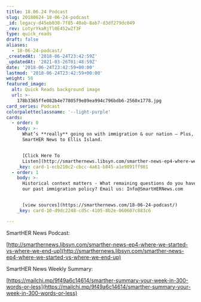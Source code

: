```yaml
---
title: 18.06.24 Podcast
slug: 20180624-18-06-24-podcast
_id: legacy-d45eb030-7f85-40ab-8ab7-d3df279dc049
_rev: LotyrYkaRjTl0E452wZf3F
type: quick_reads
draft: false
aliases:
  - 18-06-24-podcast/
_createdAt: '2018-06-24T23:42:59Z'
_updatedAt: '2021-03-26T01:48:59Z'
date: '2018-06-24T23:42:59+00:00'
lastmod: '2018-06-24T23:42:59+00:00'
weight: 50
featured_image:
  alt: Quick Reads background image
  url: >-
    178b3365ffe082b4e77805f9e89ea994c796bdb6-2560x1778.jpg
card_series: Podcast
colorpaletteclassname: '--light-purple'
cards:
  - order: 0
    body: >-
      What’s **really** going on with immigration & our nation – Plus, we take
      SmartHER News to Ellis Island.


      [Click Here To
      Listen](http://smarthernews.libsyn.com/smarther-news-ep4-where-we-started-vs-where-we-end-up)
    _key: card-1-ecb210c2-cbcc-4a61-b845-a1e9891ff981
  - order: 1
    body: >-
      Historical context matters - What remaining questions do you have about
      our past immigration policy? Email us: Info@SmartHERNews.com


      [view sources](https://smarthernews.com/18-06-24-podcast/)
    _key: card-10-d9dc2248-cd5c-4105-8b2e-060607c883c6

---
```

SmartHER News Podcast:

[http://smarthernews.libsyn.com/smarther-news-ep4-where-we-started-vs-where-we-end-up](http://smarthernews.libsyn.com/smarther-news-ep4-where-we-started-vs-where-we-end-up)

SmartHER News Weekly Summary:

[https://mailchi.mp/9f49a6c14614/smarther-summary-your-week-in-300-words-or-less](https://mailchi.mp/9f49a6c14614/smarther-summary-your-week-in-300-words-or-less)